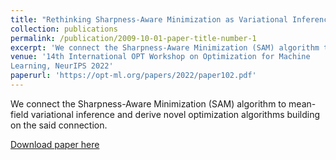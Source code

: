 ```yaml
---
title: "Rethinking Sharpness-Aware Minimization as Variational Inference"
collection: publications
permalink: /publication/2009-10-01-paper-title-number-1
excerpt: 'We connect the Sharpness-Aware Minimization (SAM) algorithm to mean-field variational inference and derive novel optimization algorithms building on the said connection.'
venue: '14th International OPT Workshop on Optimization for Machine
Learning, NeurIPS 2022'
paperurl: 'https://opt-ml.org/papers/2022/paper102.pdf'
---
```

We connect the Sharpness-Aware Minimization (SAM) algorithm to mean-field variational inference and derive novel optimization algorithms building on the said connection.

[Download paper here](https://opt-ml.org/papers/2022/paper102.pdf)
